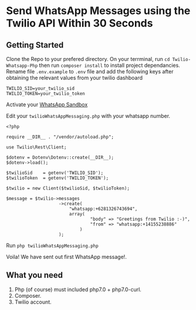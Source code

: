 # Send WhatsApp Messages using the Twilio API Within 30 Seconds

## Getting Started

Clone the Repo to your prefered directory. 
On your terrminal, run `cd Twilio-Whatsapp-Php` then 
run `composer install` to install project dependancies.
Rename file `.env.example` to `.env` file and add the following keys after obtaining the relevant values from your twilio dashboard
```
TWILIO_SID=your_twilio_sid
TWILIO_TOKEN=your_twilio_token
```
Activate your [WhatsApp Sandbox](https://www.twilio.com/blog/2018/08/twilio-whatsapp-api.html)

Edit your `twilioWhatsAppMessaging.php` with your whatsapp number.

```
<?php

require __DIR__ . "/vendor/autoload.php";

use Twilio\Rest\Client;

$dotenv = Dotenv\Dotenv::create(__DIR__);
$dotenv->load();

$twilioSid    = getenv('TWILIO_SID');
$twilioToken  = getenv('TWILIO_TOKEN');

$twilio = new Client($twilioSid, $twilioToken);

$message = $twilio->messages
                    ->create(
                        "whatsapp:+6281326743694",
                        array(
                                "body" => "Greetings from Twilio :-)",
                                "from" => "whatsapp:+14155238886"
                            )
                    );
```

Run `php twilioWhatsAppMessaging.php`

Voila! We have sent out first WhatsApp message!. 

## What you need 

1. Php (of course) must included php7.0 + php7.0-curl.
2. Composer.
3. Twilio account.
